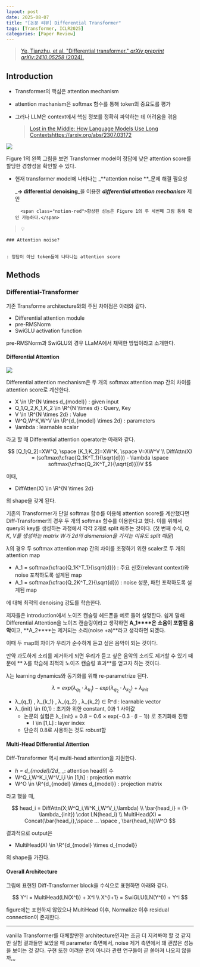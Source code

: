 ```yaml
---
layout: post
date: 2025-08-07
title: "[논문 리뷰] Differential Transformer"
tags: [Transformer, ICLR2025]
categories: [Paper Review]
---
```


> [Ye, Tianzhu, et al. "Differential transformer." ](https://arxiv.org/abs/2410.05258)[_arXiv preprint arXiv:2410.05258_](https://arxiv.org/abs/2410.05258)[ (2024).](https://arxiv.org/abs/2410.05258)



## Introduction

- Transformer의 핵심은 attention mechanism
- attention machanism은 softmax 함수를 통해 token의 중요도를 평가
- 그러나 LLM은 context에서 핵심 정보를 정확히 파악하는 데 어려움을 겪음

	> [Lost in the Middle: How Language Models Use Long Contextshttps://arxiv.org/abs/2307.03172](https://arxiv.org/abs/2307.03172)


![](https://prod-files-secure.s3.us-west-2.amazonaws.com/542b861c-36a8-4051-84e5-8804b6728dba/9083ea56-691a-4752-ae26-47f403431ac8/image.png?X-Amz-Algorithm=AWS4-HMAC-SHA256&X-Amz-Content-Sha256=UNSIGNED-PAYLOAD&X-Amz-Credential=ASIAZI2LB466VXDILHKG%2F20250916%2Fus-west-2%2Fs3%2Faws4_request&X-Amz-Date=20250916T170103Z&X-Amz-Expires=3600&X-Amz-Security-Token=IQoJb3JpZ2luX2VjEBgaCXVzLXdlc3QtMiJHMEUCIGxrL4SOpKt4T4igJ1Uu7Z9Q94fSQ1xEIiZfIK7xigmTAiEAkSFFeFWixDmhZjKpsoCln4qKqYNjW5Sjn83YYgdlDykqiAQIkf%2F%2F%2F%2F%2F%2F%2F%2F%2F%2FARAAGgw2Mzc0MjMxODM4MDUiDExtU0JhF4wNLDO4YSrcA7z9ntV4Rd7Yqk%2BR5ta%2BpkILjgHekwLtw%2FVzijZZPe3X0fmjeeWK8kylT6KxqNrDqzyR96lD3ceGhESawuMQOooK9zoRboqPMuQdoI2rJejxI6XfCgmeIpO9%2BJKESNpMPdvkrzgc%2Br8cwQtr%2FI%2BBCk0jHGBzpBRlCMdkhHRU0iiwL3%2FN1N%2F7bXreYVbc%2BtypIgxZ4aABLjGDcLtOOhhp1Z7FlNl0HJatbI6M3bo8UJRpu%2BzM5pqTBxoOnOgfkaptzRD0ve%2B9ROyGVq2FCaTIqswTKBQU3A6haejxA%2BIQ4Z537k3NdiYulwsyUwG5%2F3LMBJ5f%2BSKx8CFjiGT1Z2mmPQgWscuLJRZYj9AeR72OU1O05h%2Fm8AZq0NIZ66ai8r9lXoT9BQIp4yGh3V0IHCUNh80tF3mDYPcGOjY0%2BCd5UQ96UneyWdoEEN4kAe500%2BQcaIXA7RgvDbyaLo8EnKpg%2B1SLvlEWRQQ7E1tq86DWozO86OVTJfP2W2qSr7w8BIoWpJkhGapsMmo3T%2F7KdxBiiQG0JfrWZ35gNBVyHSZKJn3Oav4A7yiuXvHmdunfuI9rVYRoszZrTlDsdBc5ueQ8xh67TE58OW4I9uUPma3hANFgaqgDR%2FMuLGt9e5LvMMuYpsYGOqUBUd3AF6gJuR4l6HCJM4E91e3Ub7ulBSLCWFe%2FxUAnIciC3t0ID8YroESKfUK5KdHgBucAkW%2BQ3OWMS%2FQ%2BlDVB5%2BSWqpUVfvIO2PwWY5yCM%2BP2H6TUnQrqdpySoMVql4a6LZS5tyjn7TUwPRSW5tF2GCLFsujYON3OgN6imIL6mYKVIWG24IGMSf3T6wh2gX63qy3Z0UJLkKu5eOyZt7XQB9YcX5jY&X-Amz-Signature=71b89a09845d9894ffc0ecbdfc9754195702c6a2eb2fe4c15fcf9cf9e2ccf704&X-Amz-SignedHeaders=host&x-amz-checksum-mode=ENABLED&x-id=GetObject)


Figure 1의 왼쪽 그림을 보면 Transformer model이 정답에 낮은 attention score를 할당한 경향성을 확인할 수 있다.

- 현재 transformer model에 나타나는 _**attention noise **_문제 해결 필요성

	_**→ differential denoising**_을 이용한 _**differential attention mechanism**_ 제안


		<span class="notion-red">향상된 성능은 Figure 1의 두 세번째 그림 통해 확인 가능하다.</span>


> 💡 


	### Attention noise?


	: 정답이 아닌 token들에 나타나는 attention score



## Methods



### Differential-Transformer


기존 Transforme architecture와의 주된 차이점은 아래와 같다.

- Differential attention module
- pre-RMSNorm
- SwiGLU activation function

pre-RMSNorm과 SwiGLU의 경우 LLaMA에서 채택한 방법이라고 소개한다.



#### Differential Attention


![](https://prod-files-secure.s3.us-west-2.amazonaws.com/542b861c-36a8-4051-84e5-8804b6728dba/116d70b2-1963-4810-9167-f4c7d8a06e8f/image.png?X-Amz-Algorithm=AWS4-HMAC-SHA256&X-Amz-Content-Sha256=UNSIGNED-PAYLOAD&X-Amz-Credential=ASIAZI2LB466VXDILHKG%2F20250916%2Fus-west-2%2Fs3%2Faws4_request&X-Amz-Date=20250916T170103Z&X-Amz-Expires=3600&X-Amz-Security-Token=IQoJb3JpZ2luX2VjEBgaCXVzLXdlc3QtMiJHMEUCIGxrL4SOpKt4T4igJ1Uu7Z9Q94fSQ1xEIiZfIK7xigmTAiEAkSFFeFWixDmhZjKpsoCln4qKqYNjW5Sjn83YYgdlDykqiAQIkf%2F%2F%2F%2F%2F%2F%2F%2F%2F%2FARAAGgw2Mzc0MjMxODM4MDUiDExtU0JhF4wNLDO4YSrcA7z9ntV4Rd7Yqk%2BR5ta%2BpkILjgHekwLtw%2FVzijZZPe3X0fmjeeWK8kylT6KxqNrDqzyR96lD3ceGhESawuMQOooK9zoRboqPMuQdoI2rJejxI6XfCgmeIpO9%2BJKESNpMPdvkrzgc%2Br8cwQtr%2FI%2BBCk0jHGBzpBRlCMdkhHRU0iiwL3%2FN1N%2F7bXreYVbc%2BtypIgxZ4aABLjGDcLtOOhhp1Z7FlNl0HJatbI6M3bo8UJRpu%2BzM5pqTBxoOnOgfkaptzRD0ve%2B9ROyGVq2FCaTIqswTKBQU3A6haejxA%2BIQ4Z537k3NdiYulwsyUwG5%2F3LMBJ5f%2BSKx8CFjiGT1Z2mmPQgWscuLJRZYj9AeR72OU1O05h%2Fm8AZq0NIZ66ai8r9lXoT9BQIp4yGh3V0IHCUNh80tF3mDYPcGOjY0%2BCd5UQ96UneyWdoEEN4kAe500%2BQcaIXA7RgvDbyaLo8EnKpg%2B1SLvlEWRQQ7E1tq86DWozO86OVTJfP2W2qSr7w8BIoWpJkhGapsMmo3T%2F7KdxBiiQG0JfrWZ35gNBVyHSZKJn3Oav4A7yiuXvHmdunfuI9rVYRoszZrTlDsdBc5ueQ8xh67TE58OW4I9uUPma3hANFgaqgDR%2FMuLGt9e5LvMMuYpsYGOqUBUd3AF6gJuR4l6HCJM4E91e3Ub7ulBSLCWFe%2FxUAnIciC3t0ID8YroESKfUK5KdHgBucAkW%2BQ3OWMS%2FQ%2BlDVB5%2BSWqpUVfvIO2PwWY5yCM%2BP2H6TUnQrqdpySoMVql4a6LZS5tyjn7TUwPRSW5tF2GCLFsujYON3OgN6imIL6mYKVIWG24IGMSf3T6wh2gX63qy3Z0UJLkKu5eOyZt7XQB9YcX5jY&X-Amz-Signature=8869f83285771b1e6713d4eafc6e9febed42364bc35d5d33b00e13308bebf029&X-Amz-SignedHeaders=host&x-amz-checksum-mode=ENABLED&x-id=GetObject)


Differential attention mechanism은 두 개의 softmax attention map 간의 차이를 attention score로 계산한다.

- X \in \R^{N \times d\_{model}} : given input
- Q\_1,Q\_2,K\_1,K\_2 \in \R^{N \times d} : Query, Key
- V \in \R^{N \times 2d} : Value
- W^Q,W^K,W^V \in \R^{d\_{model} \times 2d} : parameters
- \lambda : learnable scalar

라고 할 때 Differential attention operator는 아래와 같다.


$$
[Q_1;Q_2]=XW^Q, \space [K_1;K_2]=XW^K, \space V=XW^V \\
DiffAttn(X) = (softmax(\cfrac{Q_1K^T_1}{\sqrt{d}}) - \lambda \space softmax(\cfrac{Q_2K^T_2}{\sqrt{d}}))V
$$


이때,

- DiffAtten(X) \in \R^{N \times 2d}

의 shape을 갖게 된다.


기존의 Transformer가 단일 softmax 함수를 이용해 attention score를 계산했다면 Diff-Transformer의 경우 두 개의 softmax 함수를 이용한다고 했다. 이를 위해서 query와 key를 생성하는 과정에서 각각 2개로 split 해주는 것이다. <span class="notion-red">(첫 번째 수식, </span><span class="notion-red">_Q, K, V를 생성하는 matrix W가 2d의 dismension을 가지는 이유도 split 때문_</span><span class="notion-red">)</span>


 λ의 경우 두 softmax attention map 간의 차이를 조정하기 위한 scaler로 두 개의 attention map

- A\_1 = softmax(\cfrac{Q\_1K^T\_1}{\sqrt{d}}) : 주요 신호(relevant context)와 noise 포착하도록 설계된 map
- A\_1 = softmax(\cfrac{Q\_2K^T\_2}{\sqrt{d}}) : noise 성분, 패턴 포착하도록 설계된 map 

에 대해 최적의 denoising 강도를 학습한다.


저자들은 introduction에서 노이즈 캔슬링 헤드폰을 예로 들어 설명한다. 쉽게 말해 Differential Attention을 노이즈 캔슬링이라고 생각하면 **A\_1****은 소음이 포함된 음악**이고, **A\_2****는 제거되는 소리(noise +a)**라고 생각하면 되겠다. 


이때 두 map의 차이가 우리가 순수하게 듣고 싶은 음악이 되는 것이다. 


만약 과도하게 소리를 제거하게 되면 우리가 듣고 싶은 음악의 소리도 제거할 수 있기 때문에 ** λ를 학습해 최적의 노이즈 캔슬링 효과**를 얻고자 하는 것이다.


λ는 learning dynamics와 동기화를 위해 re-parametrize 된다.


$$
\lambda = exp(\lambda_{q_1} \cdot \lambda_{k_1}) - exp(\lambda_{q_2} \cdot \lambda_{k_2}) + \lambda_{init}
$$

- λ\_{q\_1} , λ\_{k\_1} , λ\_{q\_2} , λ\_{k\_2} ∈ R^d : learnable vector
- λ\_{init} \in (0,1) : 초기화 위한 constant, 0과 1 사이값
	- 논문의 실험은 λ\_{init} = 0.8 − 0.6 × exp(−0.3 · (l − 1)) 로 초기화해 진행
		- l \in [1,L] : layer index
	- 단순히 0.8로 사용하는 것도 robust함


#### **Multi-Head Differential Attention**


Diff-Transformer 역시 multi-head attention을 지원한다.

- _h = d\_{model}/2d__ _: attention head의 수
- W^Q\_i,W^K\_i,W^V\_i,i \in [1,h] : projection matrix
- W^O \in \R^{d\_{model} \times d\_{model}} : projection matrix

라고 했을 때,


$$
head_i = DiffAttn(X;W^Q_i,W^K_i,W^V_i,\lambda) \\
\bar{head_i} = (1-\lambda_{init}) \cdot LN(head_i) \\
MultiHead(X) = Concat(\bar{head_i},\space ... \space , \bar{head_h})W^O
$$


결과적으로 output은

- MultiHead(X) \in \R^{d\_{model} \times d\_{model}}

의 shape을 가진다.



#### Overall Architecture


그림에 표현된 Diff-Transformer block을 수식으로 표현하면 아래와 같다.


$$
Y^l = MultiHead(LN(X^l)) + X^l \\
X^{l+1} = SwiGLU(LN(Y^l)) + Y^l
$$


figure에는 표현하지 않았으나 MultiHead 이후, Normalize 이후 residual connection이 존재한다.


---


vanilla Transformer를 대체할만한 architecture인지는 조금 더 지켜봐야 할 것 같지만 실험 결과들만 보았을 때 parameter 측면에서, noise 제거 측면에서 꽤 괜찮은 성능을 보이는 것 같다. 구현 또한 어려운 편이 아니라 관련 연구들이 곧 쏟아져 나오지 않을까,,,

